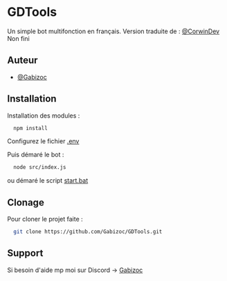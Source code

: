 
# GDTools

Un simple bot multifonction en français.
Version traduite de : [@CorwinDev](https://github.com/CorwinDev/Discord-Bot)
Non fini


## Auteur

- [@Gabizoc](https://www.github.com/gabizoc)


## Installation

Installation des modules :

```bash
  npm install
```
Configurez le fichier [.env](https://github.com/Gabizoc/GDTools/blob/Main/.env)

Puis démaré le bot :
```bash
  node src/index.js
```
ou démaré le script [start.bat](https://github.com/Gabizoc/GDTools/blob/Main/start.bat)
    
## Clonage

Pour cloner le projet faite :

```bash
  git clone https://github.com/Gabizoc/GDTools.git
```


## Support

Si besoin d'aide mp moi sur Discord -> [Gabizoc](https://bento.me/gabizoc)

